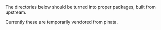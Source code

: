 The directories below should be turned into proper packages, built from upstream.

Currently these are temporarily vendored from pinata.
